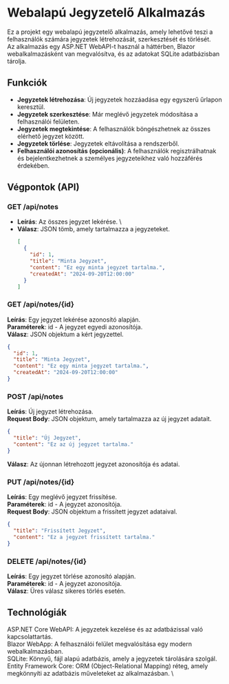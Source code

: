 # Webalapú Jegyzetelő Alkalmazás

Ez a projekt egy webalapú jegyzetelő alkalmazás, amely lehetővé teszi a felhasználók számára jegyzetek létrehozását, szerkesztését és törlését. \
Az alkalmazás egy ASP.NET WebAPI-t használ a háttérben, Blazor webalkalmazásként van megvalósítva, és az adatokat SQLite adatbázisban tárolja.

## Funkciók

- **Jegyzetek létrehozása**: Új jegyzetek hozzáadása egy egyszerű űrlapon keresztül.
- **Jegyzetek szerkesztése**: Már meglévő jegyzetek módosítása a felhasználói felületen.
- **Jegyzetek megtekintése**: A felhasználók böngészhetnek az összes elérhető jegyzet között.
- **Jegyzetek törlése**: Jegyzetek eltávolítása a rendszerből.
- **Felhasználói azonosítás (opcionális)**: A felhasználók regisztrálhatnak és bejelentkezhetnek a személyes jegyzeteikhez való hozzáférés érdekében.

## Végpontok (API)

### GET /api/notes
- **Leírás**: Az összes jegyzet lekérése. \
- **Válasz**: JSON tömb, amely tartalmazza a jegyzeteket.
  ```json
  [
    {
      "id": 1,
      "title": "Minta Jegyzet",
      "content": "Ez egy minta jegyzet tartalma.",
      "createdAt": "2024-09-20T12:00:00"
    }
  ]

### GET /api/notes/{id}
**Leírás**: Egy jegyzet lekérése azonosító alapján. \
**Paraméterek**: id - A jegyzet egyedi azonosítója. \
**Válasz**: JSON objektum a kért jegyzettel.
```json
{
  "id": 1,
  "title": "Minta Jegyzet",
  "content": "Ez egy minta jegyzet tartalma.",
  "createdAt": "2024-09-20T12:00:00"
}
```
### POST /api/notes
**Leírás**: Új jegyzet létrehozása. \
**Request Body**: JSON objektum, amely tartalmazza az új jegyzet adatait.
```json
{
  "title": "Új Jegyzet",
  "content": "Ez az új jegyzet tartalma."
}
```
**Válasz**: Az újonnan létrehozott jegyzet azonosítója és adatai.
### PUT /api/notes/{id}
**Leírás**: Egy meglévő jegyzet frissítése. \
**Paraméterek**: id - A jegyzet azonosítója.\
**Request Body**: JSON objektum a frissített jegyzet adataival.
```json
{
  "title": "Frissített Jegyzet",
  "content": "Ez a jegyzet frissített tartalma."
}
```
### DELETE /api/notes/{id}
**Leírás**: Egy jegyzet törlése azonosító alapján. \
**Paraméterek**: id - A jegyzet azonosítója.\
**Válasz**: Üres válasz sikeres törlés esetén.

## Technológiák
ASP.NET Core WebAPI: A jegyzetek kezelése és az adatbázissal való kapcsolattartás. \
Blazor WebApp: A felhasználói felület megvalósítása egy modern webalkalmazásban. \
SQLite: Könnyű, fájl alapú adatbázis, amely a jegyzetek tárolására szolgál. \
Entity Framework Core: ORM (Object-Relational Mapping) réteg, amely megkönnyíti az adatbázis műveleteket az alkalmazásban. \
